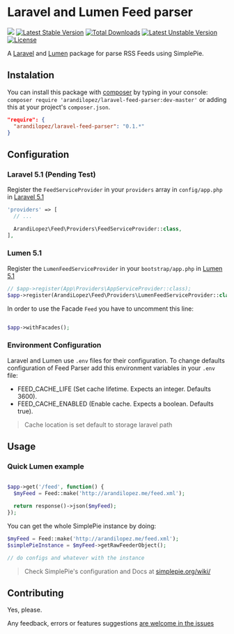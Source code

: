 # Laravel and Lumen Feed parser
![](https://travis-ci.org/arandilopez/laravel-feed-parser.svg?branch=master) [![Latest Stable Version](https://poser.pugx.org/arandilopez/laravel-feed-parser/v/stable)](https://packagist.org/packages/arandilopez/laravel-feed-parser) [![Total Downloads](https://poser.pugx.org/arandilopez/laravel-feed-parser/downloads)](https://packagist.org/packages/arandilopez/laravel-feed-parser) [![Latest Unstable Version](https://poser.pugx.org/arandilopez/laravel-feed-parser/v/unstable)](https://packagist.org/packages/arandilopez/laravel-feed-parser) [![License](https://poser.pugx.org/arandilopez/laravel-feed-parser/license)](https://packagist.org/packages/arandilopez/laravel-feed-parser)

A [Laravel](http://laravel.com) and [Lumen](http://lumen.laravel.com) package for parse RSS Feeds using SimplePie.

## Instalation
You can install this package with [composer](http://getcomposer.org) by typing in your console: `composer require 'arandilopez/laravel-feed-parser:dev-master'` or adding this at your project's `composer.json`.

```json
"require": {
  "arandilopez/laravel-feed-parser": "0.1.*"
}
```
## Configuration
### Laravel 5.1 (Pending Test)
Register the `FeedServiceProvider` in your `providers` array in `config/app.php` in [Laravel 5.1](http://laravel.com)

```php
'providers' => [
  // ...

  ArandiLopez\Feed\Providers\FeedServiceProvider::class,
],
```

### Lumen 5.1
Register the `LumenFeedServiceProvider` in your `bootstrap/app.php` in [Lumen 5.1](http://lumen.laravel.com)

```php
// $app->register(App\Providers\AppServiceProvider::class);
$app->register(ArandiLopez\Feed\Providers\LumenFeedServiceProvider::class);

```
In order to use the Facade `Feed` you have to uncomment this line:

```php

$app->withFacades();

```
### Environment Configuration
Laravel and Lumen use `.env` files for their configuration. To change defaults configuration of Feed Parser add this environment variables in your `.env` file:

- FEED_CACHE_LIFE (Set cache lifetime. Expects an integer. Defaults 3600).
- FEED_CACHE_ENABLED (Enable cache. Expects a boolean. Defaults true).

> Cache location is set default to storage laravel path

## Usage

### Quick Lumen example
```php

$app->get('/feed', function() {
  $myFeed = Feed::make('http://arandilopez.me/feed.xml');

  return response()->json($myFeed);
});

```
You can get the whole SimplePie instance by doing:
```php
$myFeed = Feed::make('http://arandilopez.me/feed.xml');
$simplePieInstance = $myFeed->getRawFeederObject();

// do configs and whatever with the instance 

```

> Check SimplePie's configuration and Docs at [simplepie.org/wiki/](http://simplepie.org/wiki/)

## Contributing
Yes, please.

Any feedback, errors or features suggestions [are welcome in the issues](https://github.com/arandilopez/laravel-feed-parser/issues/new)
